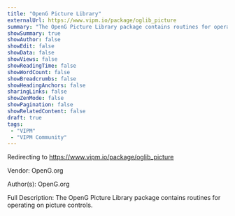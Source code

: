 ```yaml
---
title: "OpenG Picture Library"
externalUrl: https://www.vipm.io/package/oglib_picture
summary: "The OpenG Picture Library package contains routines for operating on picture controls.."
showSummary: true
showAuthor: false
showEdit: false
showData: false
showViews: false
showReadingTime: false
showWordCount: false
showBreadcrumbs: false
showHeadingAnchors: false
sharingLinks: false
showZenMode: false
showPagination: false
showRelatedContent: false
draft: true
tags:
 - "VIPM"
 - "VIPM Community"
---
```


Redirecting to https://www.vipm.io/package/oglib_picture

Vendor: OpenG.org

Author(s): OpenG.org
 
Full Description:
The OpenG Picture Library package contains routines for operating on picture controls.